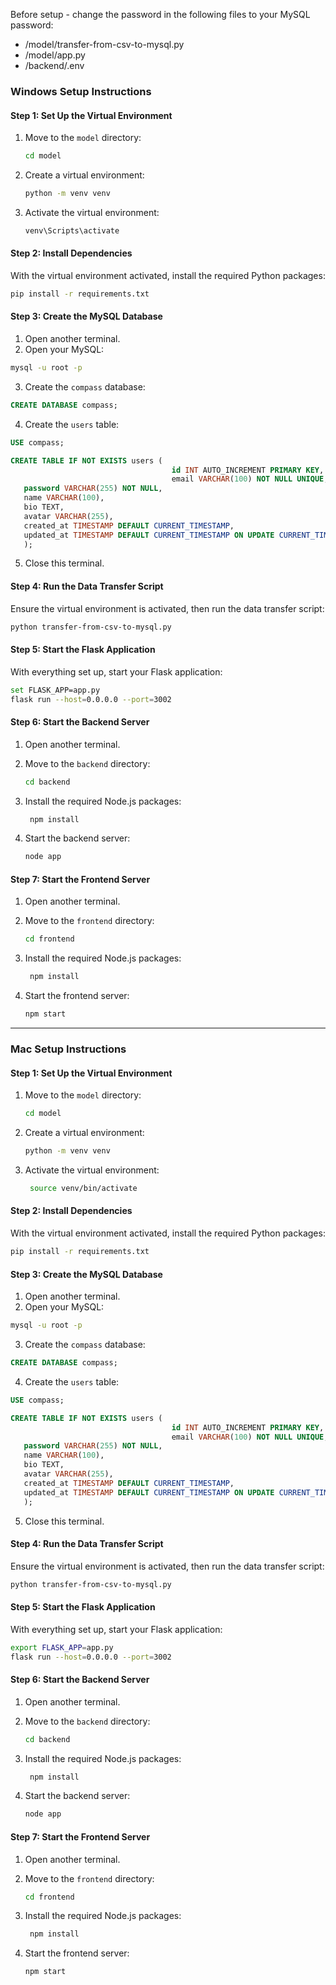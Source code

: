 Before setup - change the password in the following files to your MySQL password:
- /model/transfer-from-csv-to-mysql.py
- /model/app.py
- /backend/.env

### **Windows Setup Instructions**

#### Step 1: Set Up the Virtual Environment
1. Move to the `model` directory:
   ```bash
   cd model
   ```

1. Create a virtual environment:
   ```bash
   python -m venv venv
   ```
2. Activate the virtual environment:
   ```bash
   venv\Scripts\activate
   ```

#### Step 2: Install Dependencies
With the virtual environment activated, install the required Python packages:

```bash
pip install -r requirements.txt
```

#### Step 3: Create the MySQL Database
1. Open another terminal.
2. Open your MySQL:
```bash
mysql -u root -p
```

3. Create the `compass` database:

```sql
CREATE DATABASE compass;
```

4. Create the `users` table:

```sql
USE compass;
```

```sql
CREATE TABLE IF NOT EXISTS users (
                                    id INT AUTO_INCREMENT PRIMARY KEY,
                                    email VARCHAR(100) NOT NULL UNIQUE,
   password VARCHAR(255) NOT NULL,
   name VARCHAR(100),
   bio TEXT,
   avatar VARCHAR(255),
   created_at TIMESTAMP DEFAULT CURRENT_TIMESTAMP,
   updated_at TIMESTAMP DEFAULT CURRENT_TIMESTAMP ON UPDATE CURRENT_TIMESTAMP
   );
```

5. Close this terminal.

#### Step 4: Run the Data Transfer Script
Ensure the virtual environment is activated, then run the data transfer script:

```bash
python transfer-from-csv-to-mysql.py
```

#### Step 5: Start the Flask Application
With everything set up, start your Flask application:

```bash
set FLASK_APP=app.py
flask run --host=0.0.0.0 --port=3002
```

#### Step 6: Start the Backend Server
1. Open another terminal.
2. Move to the `backend` directory:
   ```bash
   cd backend
   ```

3. Install the required Node.js packages:
   ```bash
    npm install
    ```

4. Start the backend server:
    ```bash
    node app
    ```

#### Step 7: Start the Frontend Server
1. Open another terminal.
2. Move to the `frontend` directory:
   ```bash
   cd frontend
   ```

3. Install the required Node.js packages:
   ```bash
    npm install
    ```

4. Start the frontend server:
    ```bash
    npm start
    ```

---

### **Mac Setup Instructions**

#### Step 1: Set Up the Virtual Environment
1. Move to the `model` directory:
   ```bash
   cd model
   ```

1. Create a virtual environment:
   ```bash
   python -m venv venv
   ```
2. Activate the virtual environment:
   ```bash
    source venv/bin/activate
   ```

#### Step 2: Install Dependencies
With the virtual environment activated, install the required Python packages:

```bash
pip install -r requirements.txt
```

#### Step 3: Create the MySQL Database
1. Open another terminal.
2. Open your MySQL:
```bash
mysql -u root -p
```

3. Create the `compass` database:

```sql
CREATE DATABASE compass;
```

4. Create the `users` table:

```sql
USE compass;
```

```sql
CREATE TABLE IF NOT EXISTS users (
                                    id INT AUTO_INCREMENT PRIMARY KEY,
                                    email VARCHAR(100) NOT NULL UNIQUE,
   password VARCHAR(255) NOT NULL,
   name VARCHAR(100),
   bio TEXT,
   avatar VARCHAR(255),
   created_at TIMESTAMP DEFAULT CURRENT_TIMESTAMP,
   updated_at TIMESTAMP DEFAULT CURRENT_TIMESTAMP ON UPDATE CURRENT_TIMESTAMP
   );
```

5. Close this terminal.

#### Step 4: Run the Data Transfer Script
Ensure the virtual environment is activated, then run the data transfer script:

```bash
python transfer-from-csv-to-mysql.py
```

#### Step 5: Start the Flask Application
With everything set up, start your Flask application:

```bash
export FLASK_APP=app.py
flask run --host=0.0.0.0 --port=3002
```

#### Step 6: Start the Backend Server
1. Open another terminal.
2. Move to the `backend` directory:
   ```bash
   cd backend
   ```

3. Install the required Node.js packages:
   ```bash
    npm install
    ```

4. Start the backend server:
    ```bash
    node app
    ```

#### Step 7: Start the Frontend Server
1. Open another terminal.
2. Move to the `frontend` directory:
   ```bash
   cd frontend
   ```

3. Install the required Node.js packages:
   ```bash
    npm install
    ```

4. Start the frontend server:
    ```bash
    npm start
    ```